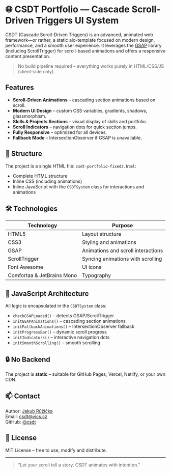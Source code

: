 # 🌐 CSDT Portfolio — Cascade Scroll-Driven Triggers UI System

CSDT (Cascade Scroll-Driven Triggers) is an advanced, animated web framework—or rather, a static aio-template focused on modern design, performance, and a smooth user experience. It leverages the [GSAP](https://greensock.com/gsap/) library (including ScrollTrigger) for scroll-based animations and offers a responsive content presentation.

> No build pipeline required – everything works purely in HTML/CSS/JS (client-side only).

##  Features

- **Scroll-Driven Animations** – cascading section animations based on scroll.
- **Modern UI Design** – custom CSS variables, gradients, shadows, glassmorphism.
- **Skills & Projects Sections** – visual display of skills and portfolio.
- **Scroll Indicators** – navigation dots for quick section jumps.
- **Fully Responsive** – optimized for all devices.
- **Fallback Mode** – IntersectionObserver if GSAP is unavailable.

## 📂 Structure

The project is a single HTML file: `csdt-portfolio-fixed3.html`:

- Complete HTML structure
- Inline CSS (including animations)
- Inline JavaScript with the `CSDTSystem` class for interactions and animations

## 🛠️ Technologies

| Technology                | Purpose                                |
| ------------------------- | -------------------------------------- |
| HTML5                     | Layout structure                       |
| CSS3                      | Styling and animations                 |
| GSAP                      | Animations and scroll interactions     |
| ScrollTrigger             | Syncing animations with scrolling      |
| Font Awesome              | UI icons                               |
| Comfortaa & JetBrains Mono| Typography                             |

## 🧠 JavaScript Architecture

All logic is encapsulated in the `CSDTSystem` class:

- `checkGSAPLoaded()` – detects GSAP/ScrollTrigger
- `initGSAPAnimations()` – cascading section animations
- `initFallbackAnimations()` – IntersectionObserver fallback
- `initProgressBar()` – dynamic scroll progress
- `initIndicators()` – interactive navigation dots
- `initSmoothScrolling()` – smooth scrolling

## 🔒 No Backend

The project is **static** – suitable for GitHub Pages, Vercel, Netlify, or your own CDN.

## 📫 Contact

Author: [Jakub Růžička](https://ruzickajakub.cz)  
Email: [csdt@vics.cz](mailto:csdt@vics.cz)  
GitHub: [@csdt](https://github.com/ruzickaio/csdt)

## 📄 License

MIT License – free to use, modify and distribute.

---

> “Let your scroll tell a story. CSDT animates with intention.”
